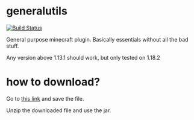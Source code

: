 # generalutils
[![Build Status](https://ci.kidneybot.tk/api/badges/alec-jensen/generalutils/status.svg)](https://ci.kidneybot.tk/alec-jensen/generalutils)

General purpose minecraft plugin. Basically essentials without all the bad stuff.

Any version above 1.13.1 should work, but only tested on 1.18.2


# how to download?
Go to [this link](https://nightly.link/alec-jensen/generalutils/workflows/gradle/main/UnzipMe.zip) and save the file.

Unzip the downloaded file and use the jar.
